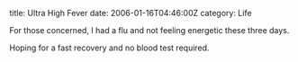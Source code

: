title: Ultra High Fever
date: 2006-01-16T04:46:00Z
category: Life

For those concerned, I had a flu and not feeling energetic these three days.

Hoping for a fast recovery and no blood test required.
